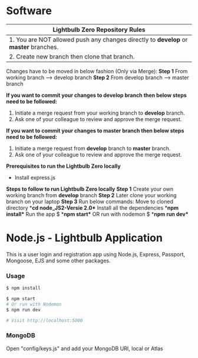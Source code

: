 # Software

| **Lightbulb Zero Repository Rules**                          |
| ------------------------------------------------------------ |
| 1. You are NOT allowed push any changes directly to **develop** or **master** branches. |
| 2.  Create new branch then clone that branch.                |

Changes have to be moved in below fashion (Only via Merge): **Step 1** From working branch --> develop branch **Step 2** From develop branch --> master branch

**If you want to commit your changes to develop branch then below steps need to be followed:**

1. Initiate a merge request from your working branch to **develop** branch.
2. Ask one of your colleague to review and approve the merge request.

**If you want to commit your changes to master branch then below steps need to be followed:**

1. Initiate a merge request from **develop** branch to **master** branch.
2. Ask one of your colleague to review and approve the merge request.

**Prerequisites to run the Lightbulb Zero locally**

- Install express.js

**Steps to follow to run Lightbulb Zero locally** **Step 1** Create your own working branch from **develop** branch **Step 2** Later clone your working branch on your laptop **Step 3** Run below commands: Move to cloned directory ***cd node_JS2-Versie 2.0\*** Install all the dependencies ***npm install\*** Run the app $ ***npm start\*** OR run with nodemon  $ ***npm run dev\***











# Node.js - Lightbulb Application

This is a user login and registration app using Node.js, Express, Passport, Mongoose, EJS and some other packages.



### Usage

```sh
$ npm install
```

```sh
$ npm start
# Or run with Nodemon
$ npm run dev

# Visit http://localhost:5000
```

### MongoDB

Open "config/keys.js" and add your MongoDB URI, local or Atlas
